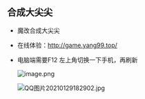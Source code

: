 ## 合成大尖尖

- 魔改合成大尖尖

- 在线体验：http://game.yang99.top/

- 电脑端需要F12 左上角切换一下手机，再刷新

  ![image.png](https://i.loli.net/2021/01/29/6ClmjSMfNKrPkxV.png)

  

  

  ![QQ图片20210129182902.jpg](https://i.loli.net/2021/01/29/3f89RDLwHv2td1E.jpg)


